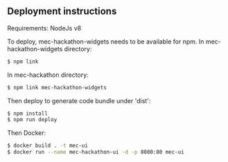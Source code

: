 ## Deployment instructions

Requirements: NodeJs v8

To deploy, mec-hackathon-widgets needs to be available for npm.
In mec-hackathon-widgets directory:
```bash
$ npm link
```

In mec-hackathon directory:
```bash
$ npm link mec-hackathon-widgets
```

Then deploy to generate code bundle under 'dist':
```bash
$ npm install
$ npm run deploy
```

Then Docker:
```bash
$ docker build . -t mec-ui
$ docker run --name mec-hackathon-ui -d -p 8080:80 mec-ui
```
